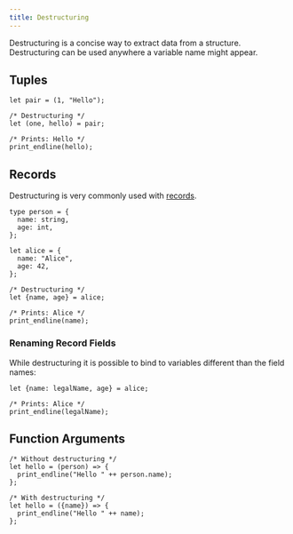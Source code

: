 ```yaml
---
title: Destructuring
---
```


Destructuring is a concise way to extract data from a structure. Destructuring
can be used anywhere a variable name might appear.

## Tuples

```reason
let pair = (1, "Hello");

/* Destructuring */
let (one, hello) = pair;

/* Prints: Hello */
print_endline(hello);
```

## Records

Destructuring is very commonly used with [records](record.md).

```reason
type person = {
  name: string,
  age: int,
};

let alice = {
  name: "Alice",
  age: 42,
};

/* Destructuring */
let {name, age} = alice;

/* Prints: Alice */
print_endline(name);
```

### Renaming Record Fields

While destructuring it is possible to bind to variables different than the field
names:

```reason
let {name: legalName, age} = alice;

/* Prints: Alice */
print_endline(legalName);
```

## Function Arguments

```reason
/* Without destructuring */
let hello = (person) => {
  print_endline("Hello " ++ person.name);
};

/* With destructuring */
let hello = ({name}) => {
  print_endline("Hello " ++ name);
};
```
